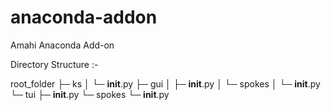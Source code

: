 # anaconda-addon
Amahi Anaconda Add-on

Directory Structure :-

root_folder
├─ ks
│  └─ __init__.py
├─ gui
│  ├─ __init__.py
│  └─ spokes
│     └─ __init__.py
└─ tui
   ├─ __init__.py
   └─ spokes
└─ __init__.py
